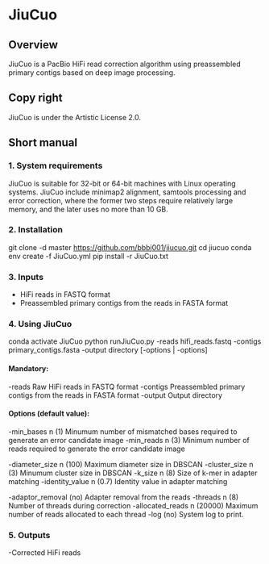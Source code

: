 # JiuCuo

## Overview
JiuCuo is a PacBio HiFi read correction algorithm using preassembled primary contigs based on deep image processing.

## Copy right
JiuCuo is under the Artistic License 2.0.

## Short manual

### 1. System requirements
JiuCuo is suitable for 32-bit or 64-bit machines with Linux operating systems. JiuCuo include minimap2 alignment, samtools processing and error correction, where the former two steps require relatively large memory, and the later uses no more than 10 GB.

### 2. Installation
  git clone -d master https://github.com/bbbj001/jiucuo.git
  cd jiucuo
  conda env create -f JiuCuo.yml
  pip install -r JiuCuo.txt


### 3. Inputs
- HiFi reads in FASTQ format
- Preassembled primary contigs from the reads in FASTA format

### 4. Using JiuCuo
  conda activate JiuCuo
  python runJiuCuo.py -reads hifi_reads.fastq -contigs primary_contigs.fasta -output directory [-options | -options]

#### Mandatory:
-reads
  Raw HiFi reads in FASTQ format
-contigs
  Preassembled primary contigs from the reads in FASTA format
-output
  Output directory

#### Options (default value):
-min_bases n (1)
  Minumum number of mismatched bases required to generate an error candidate image
-min_reads n (3)
  Minimum number of reads required to generate the error candidate image

-diameter_size n (100)
  Maximum diameter size in DBSCAN
-cluster_size n (3)
  Minumum cluster size in DBSCAN
-k_size n (8)
  Size of k-mer in adapter matching
-identity_value n (0.7)
  Identity value in adapter matching

-adaptor_removal (no)
  Adapter removal from the reads
-threads n (8)
  Number of threads during correction
-allocated_reads n (20000)
  Maximum number of reads allocated to each thread
-log (no)
  System log to print.

### 5. Outputs
-Corrected HiFi reads
